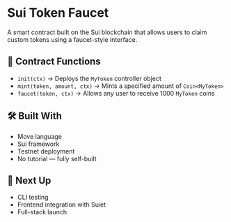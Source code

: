 # Sui Token Faucet

A smart contract built on the Sui blockchain that allows users to claim custom tokens using a faucet-style interface.

## 🧱 Contract Functions

- `init(ctx)` → Deploys the `MyToken` controller object
- `mint(token, amount, ctx)` → Mints a specified amount of `Coin<MyToken>`
- `faucet(token, ctx)` → Allows any user to receive 1000 `MyToken` coins

## 🛠️ Built With

- Move language
- Sui framework
- Testnet deployment
- No tutorial — fully self-built

## 🚀 Next Up

- CLI testing
- Frontend integration with Suiet
- Full-stack launch
